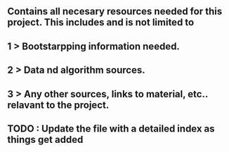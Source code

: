 ## Contains all necesary resources needed for this project. This includes and is not limited to
##  1 > Bootstarpping information needed.
##  2 > Data nd algorithm sources.
##  3 > Any other sources, links to material, etc.. relavant to the project.
##
## TODO : Update the file with a detailed index as things get added
